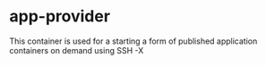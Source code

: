 # app-provider
This container is used for a starting a form of published application containers on demand using SSH -X
